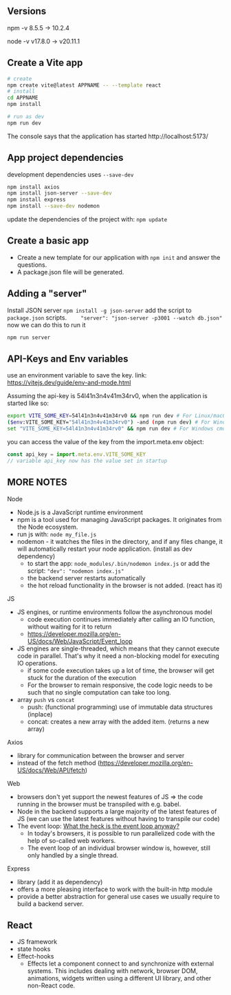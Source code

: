 ## Versions
npm -v
8.5.5 -> 10.2.4

node -v
v17.8.0 -> v20.11.1

## Create a Vite app

```bash
# create
npm create vite@latest APPNAME -- --template react
# install
cd APPNAME
npm install

# run as dev
npm run dev
```
The console says that the application has started  http://localhost:5173/

## App project dependencies
development dependencies uses `--save-dev`
```bash
npm install axios
npm install json-server --save-dev
npm install express
npm install --save-dev nodemon
```
update the dependencies of the project with:
``npm update``
## Create a basic app
- Create a new template for our application with `npm init` and answer the questions. 
- A package.json file will be generated.


## Adding a "server"
Install JSON server
``npm install -g json-server``
add the script to `package.json` scripts.
``    "server": "json-server -p3001 --watch db.json"``
now we can do this to run it
```bash
npm run server
```

## API-Keys and Env variables
use an environment variable to save the key.
link: https://vitejs.dev/guide/env-and-mode.html

Assuming the api-key is 54l41n3n4v41m34rv0, when the application is started like so:
```bash
export VITE_SOME_KEY=54l41n3n4v41m34rv0 && npm run dev # For Linux/macOS Bash
($env:VITE_SOME_KEY="54l41n3n4v41m34rv0") -and (npm run dev) # For Windows PowerShell
set "VITE_SOME_KEY=54l41n3n4v41m34rv0" && npm run dev # For Windows cmd.exe
```
you can access the value of the key from the import.meta.env object:
```js
const api_key = import.meta.env.VITE_SOME_KEY
// variable api_key now has the value set in startup
```


## MORE NOTES
Node
- Node.js is a JavaScript runtime environment
- npm is a tool used for managing JavaScript packages. It originates from the Node ecosystem.
- run js with: `node my_file.js`
- nodemon - it watches the files in the directory, and if any files change, it will automatically restart your node application. (install as dev dependency)
  - to start the app: `node_modules/.bin/nodemon index.js` or add the script: `"dev": "nodemon index.js"`
  - the backend server restarts automatically
  - the hot reload functionality in the browser is not added. (react has it)

JS
- JS engines, or runtime environments follow the asynchronous model 
  - code execution continues immediately after calling an IO function, without waiting for it to return
  - https://developer.mozilla.org/en-US/docs/Web/JavaScript/Event_loop
- JS engines are single-threaded, which means that they cannot execute code in parallel. That's why it need a non-blocking model for executing IO operations.
  - if some code execution takes up a lot of time, the browser will get stuck for the duration of the execution
  - For the browser to remain responsive, the code logic needs to be such that no single computation can take too long.
- array `push` vs `concat`
  - push: (functional programming) use of immutable data structures (inplace)
  - concat: creates a new array with the added item. (returns a new array)

Axios
- library for communication between the browser and server
- instead of the fetch method (https://developer.mozilla.org/en-US/docs/Web/API/fetch)

Web
- browsers don't yet support the newest features of JS => the code running in the browser must be transpiled with e.g. babel.
- Node in the backend supports a large majority of the latest features of JS (we can use the latest features without having to transpile our code)
- The event loop:  [What the heck is the event loop anyway?](https://www.youtube.com/watch?v=8aGhZQkoFbQ)
  - In today's browsers, it is possible to run parallelized code with the help of so-called web workers. 
  - The event loop of an individual browser window is, however, still only handled by a single thread.

Express
- library (add it as dependency)
- offers a more pleasing interface to work with the built-in http module
- provide a better abstraction for general use cases we usually require to build a backend server.

## React
- JS framework
- state hooks
- Effect-hooks
  - Effects let a component connect to and synchronize with external systems. This includes dealing with network, browser DOM, animations, widgets written using a different UI library, and other non-React code.